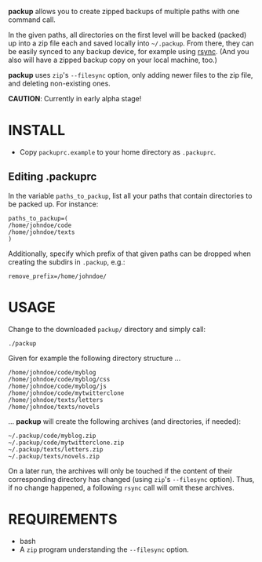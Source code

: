 **packup** allows you to create zipped backups of multiple paths with one command call. 

In the given paths, all directories on the first level will be backed (packed) up into a zip file each and saved locally into `~/.packup`. From there, they can be easily synced to any backup device, for example using [rsync](http://en.wikipedia.org/wiki/Rsync). (And you also will have a zipped backup copy on your local machine, too.) 

**packup** uses `zip`'s `--filesync` option, only adding newer files to the zip file, and deleting non-existing ones.

**CAUTION**: Currently in early alpha stage!

# INSTALL

- Copy `packuprc.example` to your home directory as `.packuprc`.

## Editing .packuprc

In the variable `paths_to_packup`, list all your paths that contain directories to be packed up. For instance:

```
paths_to_packup=(
/home/johndoe/code
/home/johndoe/texts
)
```

Additionally, specify which prefix of that given paths can be dropped when creating the subdirs in `.packup`, e.g.:
```
remove_prefix=/home/johndoe/
```

# USAGE

Change to the downloaded `packup/` directory and simply call:
```
./packup
```

Given for example the following directory structure ...
```
/home/johndoe/code/myblog
/home/johndoe/code/myblog/css
/home/johndoe/code/myblog/js
/home/johndoe/code/mytwitterclone
/home/johndoe/texts/letters
/home/johndoe/texts/novels
```

... **packup** will create the following archives (and directories, if needed):
```
~/.packup/code/myblog.zip
~/.packup/code/mytwitterclone.zip
~/.packup/texts/letters.zip
~/.packup/texts/novels.zip
```

On a later run, the archives will only be touched if the content of their corresponding directory has changed (using `zip`'s `--filesync` option). Thus, if no change happened, a following `rsync` call will omit these archives.
    
# REQUIREMENTS

- bash
- A `zip` program understanding the `--filesync` option. 
